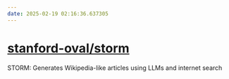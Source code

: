 ```yaml
---
date: 2025-02-19 02:16:36.637305
---
```


# [stanford-oval/storm](https://github.com/stanford-oval/storm)

STORM: Generates Wikipedia-like articles using LLMs and internet search